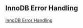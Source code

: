 ## InnoDB Error Handling
[InnoDB Error Handling](https://dev.mysql.com/doc/refman/5.7/en/innodb-error-handling.html)
